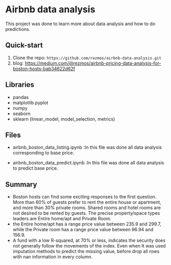 # Airbnb data analysis
This project was done to learn more about data analysis and how to do predictions.


## Quick-start
1. Clone the repo: `https://github.com/rezmos/airbnb-data-analysis.git`
2. blog:  https://medium.com/@rezmos/airbnb-pricing-data-analysis-for-boston-hosts-bab34622d62f

## Libraries
- pandas
- matplotlib.pyplot
- numpy
- seaborn
- sklearn (linear_model, model_selection, metrics)

## Files

- airbnb_boston_data_listing.ipynb
:In this file was done all data analysis corresponding to base price.

- airbnb_boston_data_predict.ipynb
:In this file was done all data analysis to predict base price.

## Summary 

-  Boston hosts can find some exciting responses to the first question. More than 60% of guests prefer to rent the entire house or apartment, and more than 30% private rooms. Shared rooms and hotel rooms are not desired to be rented by guests.
The precise property/space types leaders are Entire home/apt and Private Room.
- the Entire home/apt has a range price value between 235.9 and 299.7, while the Private room has a range price value between 96.94 and 156.9.
- A fund with a low R-squared, at 70% or less, indicates the security does not generally follow the movements of the index. Even when It was used imputation methods to predict the missing value, before drop all rows with nan information in every column.


